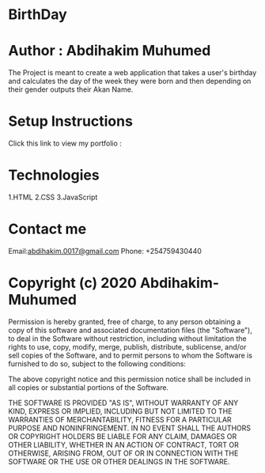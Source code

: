 # BirthDay
# Author : Abdihakim Muhumed
The Project is meant to create a web application that takes a user's birthday and calculates the day of the week they were born and then depending on their gender outputs their Akan Name. 
# Setup Instructions
Click this link to view my portfolio : 
# Technologies
1.HTML
2.CSS
3.JavaScript
# Contact me
Email:abdihakim.0017@gmail.com
Phone: +254759430440
# Copyright (c) 2020 Abdihakim-Muhumed

Permission is hereby granted, free of charge, to any person obtaining a copy
of this software and associated documentation files (the "Software"), to deal
in the Software without restriction, including without limitation the rights
to use, copy, modify, merge, publish, distribute, sublicense, and/or sell
copies of the Software, and to permit persons to whom the Software is
furnished to do so, subject to the following conditions:

The above copyright notice and this permission notice shall be included in all
copies or substantial portions of the Software.

THE SOFTWARE IS PROVIDED "AS IS", WITHOUT WARRANTY OF ANY KIND, EXPRESS OR
IMPLIED, INCLUDING BUT NOT LIMITED TO THE WARRANTIES OF MERCHANTABILITY,
FITNESS FOR A PARTICULAR PURPOSE AND NONINFRINGEMENT. IN NO EVENT SHALL THE
AUTHORS OR COPYRIGHT HOLDERS BE LIABLE FOR ANY CLAIM, DAMAGES OR OTHER
LIABILITY, WHETHER IN AN ACTION OF CONTRACT, TORT OR OTHERWISE, ARISING FROM,
OUT OF OR IN CONNECTION WITH THE SOFTWARE OR THE USE OR OTHER DEALINGS IN THE
SOFTWARE.